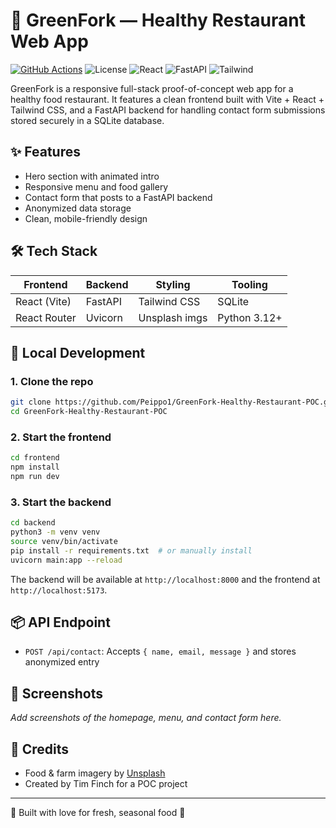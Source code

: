 
# 🥗 GreenFork — Healthy Restaurant Web App

[![GitHub Actions](https://img.shields.io/github/actions/workflow/status/Peippo1/GreenFork-Healthy-Restaurant-POC/deploy.yml?branch=main&label=build)](https://github.com/Peippo1/GreenFork-Healthy-Restaurant-POC/actions)
![License](https://img.shields.io/github/license/Peippo1/GreenFork-Healthy-Restaurant-POC)
![React](https://img.shields.io/badge/frontend-react-blue)
![FastAPI](https://img.shields.io/badge/backend-fastapi-green)
![Tailwind](https://img.shields.io/badge/css-tailwindcss-38b2ac)

GreenFork is a responsive full-stack proof-of-concept web app for a healthy food restaurant. It features a clean frontend built with Vite + React + Tailwind CSS, and a FastAPI backend for handling contact form submissions stored securely in a SQLite database.

## ✨ Features

- Hero section with animated intro
- Responsive menu and food gallery
- Contact form that posts to a FastAPI backend
- Anonymized data storage
- Clean, mobile-friendly design

## 🛠 Tech Stack

| Frontend        | Backend       | Styling       | Tooling       |
|----------------|---------------|---------------|---------------|
| React (Vite)   | FastAPI       | Tailwind CSS  | SQLite        |
| React Router   | Uvicorn       | Unsplash imgs | Python 3.12+  |

## 🚀 Local Development

### 1. Clone the repo

```bash
git clone https://github.com/Peippo1/GreenFork-Healthy-Restaurant-POC.git
cd GreenFork-Healthy-Restaurant-POC
```

### 2. Start the frontend

```bash
cd frontend
npm install
npm run dev
```

### 3. Start the backend

```bash
cd backend
python3 -m venv venv
source venv/bin/activate
pip install -r requirements.txt  # or manually install
uvicorn main:app --reload
```

The backend will be available at `http://localhost:8000` and the frontend at `http://localhost:5173`.

## 📦 API Endpoint

- `POST /api/contact`: Accepts `{ name, email, message }` and stores anonymized entry

## 📸 Screenshots

_Add screenshots of the homepage, menu, and contact form here._

## 🙌 Credits

- Food & farm imagery by [Unsplash](https://unsplash.com)
- Created by Tim Finch for a POC project

---
🥬 Built with love for fresh, seasonal food 🌾

